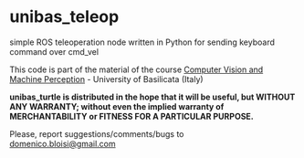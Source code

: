 # unibas_teleop
simple ROS teleoperation node written in Python for sending keyboard command over cmd_vel

This code is part of the material of the course [Computer Vision and Machine Perception](http://web.unibas.it/bloisi/corsi/visione-e-percezione.html) - University of Basilicata (Italy)

**unibas_turtle is distributed in the hope that it will be useful,
but WITHOUT ANY WARRANTY; without even the implied warranty of
MERCHANTABILITY or FITNESS FOR A PARTICULAR PURPOSE.**
 
Please, report suggestions/comments/bugs to<br>
domenico.bloisi@gmail.com
